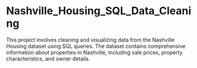 # Nashville_Housing_SQL_Data_Cleaning
This project involves cleaning and visualizing data from the Nashville Housing dataset using SQL queries. The dataset contains comprehensive information about properties in Nashville, including sale prices, property characteristics, and owner details.
